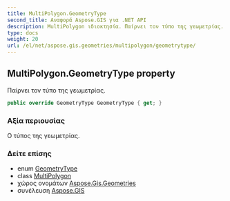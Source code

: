 ```yaml
---
title: MultiPolygon.GeometryType
second_title: Αναφορά Aspose.GIS για .NET API
description: MultiPolygon ιδιοκτησία. Παίρνει τον τύπο της γεωμετρίας.
type: docs
weight: 20
url: /el/net/aspose.gis.geometries/multipolygon/geometrytype/
---
```

## MultiPolygon.GeometryType property

Παίρνει τον τύπο της γεωμετρίας.

```csharp
public override GeometryType GeometryType { get; }
```

### Αξία περιουσίας

Ο τύπος της γεωμετρίας.

### Δείτε επίσης

* enum [GeometryType](../../geometrytype/)
* class [MultiPolygon](../)
* χώρος ονομάτων [Aspose.Gis.Geometries](../../multipolygon/)
* συνέλευση [Aspose.GIS](../../../)


